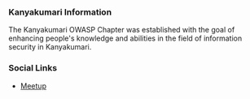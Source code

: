 ### Kanyakumari Information
The Kanyakumari OWASP Chapter was established with the goal of enhancing people's knowledge and abilities in the field of information security in Kanyakumari.

### Social Links
* [Meetup](#)


